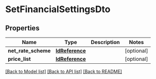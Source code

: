 # SetFinancialSettingsDto

## Properties
Name | Type | Description | Notes
------------ | ------------- | ------------- | -------------
**net_rate_scheme** | [**IdReference**](IdReference.md) |  | [optional] 
**price_list** | [**IdReference**](IdReference.md) |  | [optional] 

[[Back to Model list]](../README.md#documentation-for-models) [[Back to API list]](../README.md#documentation-for-api-endpoints) [[Back to README]](../README.md)

